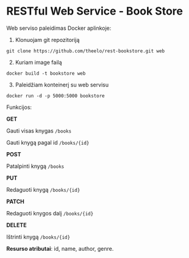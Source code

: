 # RESTful Web Service - Book Store

Web serviso paleidimas Docker aplinkoje:
1. Klonuojam git repozitoriją
```
git clone https://github.com/theelo/rest-bookstore.git web
```
2. Kuriam image failą
```
docker build -t bookstore web
```
3. Paleidžiam konteinerį su web servisu
```
docker run -d -p 5000:5000 bookstore
```
Funkcijos:

**GET**

Gauti visas knygas ```/books```

Gauti knygą pagal id ```/books/{id}```

**POST**

Patalpinti knygą ```/books```

**PUT**

Redaguoti knygą ```/books/{id}```

**PATCH**

Redaguoti knygos dalį ```/books/{id}```

**DELETE**

Ištrinti knygą ```/books/{id}```


**Resurso atributai**: id, name, author, genre.
